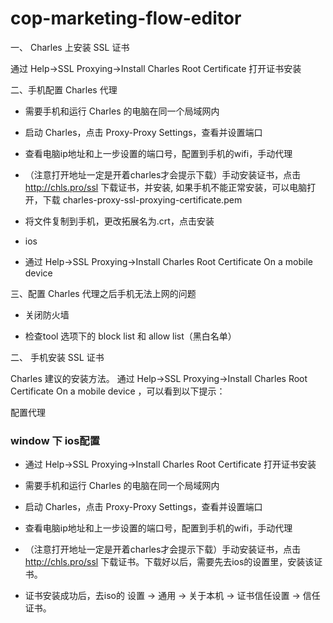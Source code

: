 # cop-marketing-flow-editor

一、 Charles 上安装 SSL 证书

通过 Help->SSL Proxying->Install Charles Root Certificate 打开证书安装


二、手机配置 Charles 代理

- 需要手机和运行 Charles 的电脑在同一个局域网内

- 启动 Charles，点击 Proxy-Proxy Settings，查看并设置端口

- 查看电脑ip地址和上一步设置的端口号，配置到手机的wifi，手动代理

- （注意打开地址一定是开着charles才会提示下载）手动安装证书，点击 http://chls.pro/ssl 下载证书，并安装, 如果手机不能正常安装，可以电脑打开，下载 charles-proxy-ssl-proxying-certificate.pem

- 将文件复制到手机，更改拓展名为.crt，点击安装

- ios 

- 通过 Help->SSL Proxying->Install Charles Root Certificate On a mobile device 

三、配置 Charles 代理之后手机无法上网的问题

- 关闭防火墙

- 检查tool 选项下的 block list 和 allow list（黑白名单）

二、 手机安装 SSL 证书 

Charles 建议的安装方法。
通过 Help->SSL Proxying->Install Charles Root Certificate On a mobile device ，可以看到以下提示：

配置代理

### window 下 ios配置

- 通过 Help->SSL Proxying->Install Charles Root Certificate 打开证书安装

- 需要手机和运行 Charles 的电脑在同一个局域网内

- 启动 Charles，点击 Proxy-Proxy Settings，查看并设置端口

- 查看电脑ip地址和上一步设置的端口号，配置到手机的wifi，手动代理

- （注意打开地址一定是开着charles才会提示下载）手动安装证书，点击 http://chls.pro/ssl 下载证书。下载好以后，需要先去ios的设置里，安装该证书。

- 证书安装成功后，去iso的 设置 -> 通用 -> 关于本机 -> 证书信任设置 -> 信任证书。

